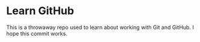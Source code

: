 # Learn GitHub

This is a throwaway repo used to learn about working with Git and GitHub.
I hope this commit works.
